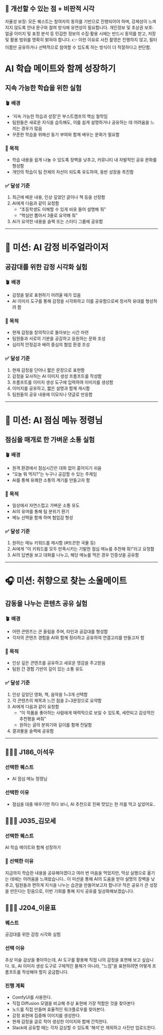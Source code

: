 ## 🔴 개선할 수 있는 점 + 비판적 시각
자율성 보장: 모든 퀘스트는 참여자의 동의를 기반으로 진행되어야 하며, 강제성이 느껴지지 않도록 안내 문구와 참여 방식에 유연성이 필요합니다.
개인정보 및 초상권 보호: 얼굴 이미지 및 표정 분석 등 민감한 정보의 수집·활용 시에는 반드시 동의를 받고, 저장 및 활용 범위를 명확히 밝혀야 합니다.
👉 이런 이유로 사진 촬영은 진행하지 않고, 필터 이름만 공유하거나 선택적으로 참여할 수 있도록 하는 방식이 더 적절하다고 판단함.

# AI 학습 메이트와 함께 성장하기  
## 지속 가능한 학습을 위한 실험
### 🪴 배경  
- ‘지속 가능한 학습과 성장’은 부스트캠프의 핵심 철학임  
- 팀원들은 새로운 지식을 습득해도, 이를 쉽게 설명하거나 공유하는 데 어려움을 느끼는 경우가 많음  
- 꾸준한 학습을 위해선 동기 부여와 함께 배우는 문화가 필요함  
### 🎯 목적  
- 학습 내용을 쉽게 나눌 수 있도록 장벽을 낮추고, 커뮤니티 내 자발적인 공유 문화를 형성함  
- 개인의 학습이 팀 전체의 자산이 되도록 유도하여, 동반 성장을 촉진함  
### ✅ 달성 기준  
1. 최근에 배운 내용, 인상 깊었던 글이나 책 등을 선정함  
2. AI에게 다음과 같이 요청함  
   - “초등학생도 이해할 수 있게 비유 들어 설명해 줘”  
   - “핵심만 뽑아서 3줄로 요약해 줘”  
3. AI가 요약한 내용을 슬랙 또는 스터디 그룹에 공유함
---
# 🎨 미션: AI 감정 비주얼라이저  
## 공감대를 위한 감정 시각화 실험
### 🪴 배경  
- 감정을 말로 표현하기 어려울 때가 있음  
- AI 이미지 도구를 통해 감정을 시각화하고 이를 공유함으로써 정서적 유대를 형성하려 함  
### 🎯 목적  
- 현재 감정을 창의적으로 돌아보는 시간 마련  
- 팀원들과 서로의 기분을 공감하고 응원하는 문화 조성  
- 심리적 안정감과 배려 중심의 협업 환경 조성  
### ✅ 달성 기준  
1. 현재 감정을 단어나 짧은 문장으로 표현함  
2. 감정을 묘사하는 AI 이미지 생성 프롬프트를 작성함  
3. 프롬프트를 이미지 생성 도구에 입력하여 이미지를 생성함  
4. 이미지를 공유하고, 짧은 설명과 함께 게시함  
5. 팀원들의 공유 내용에 이모지나 댓글로 반응함
---
# 🍱 미션: AI 점심 메뉴 정령님  
## 점심을 매개로 한 가벼운 소통 실험
### 🪴 배경  
- 원격 환경에서 점심시간은 대화 없이 흩어지기 쉬움  
- “오늘 뭐 먹지?”는 누구나 공감할 수 있는 주제임  
- AI를 통해 유쾌한 소통의 계기를 만들고자 함  
### 🎯 목적  
- 일상에서 자연스럽고 가벼운 소통 유도  
- AI의 유머를 통해 팀 분위기 환기  
- 메뉴 선택을 함께 하며 협업감 형성  
### ✅ 달성 기준  
1. 원하는 메뉴 키워드를 제시함 (#뜨끈한 국물 등)  
2. AI에게 “이 키워드를 모두 만족시키는 기발한 점심 메뉴를 추천해 줘!”라고 요청함  
3. AI의 답변을 보고 대화를 나누고, 해당 메뉴를 먹은 경우 인증샷을 공유함
---
# 🎧 미션: 취향으로 찾는 소울메이트  
## 감동을 나누는 콘텐츠 공유 실험
### 🪴 배경  
- 어떤 콘텐츠는 큰 울림을 주며, 타인과 공감대를 형성함  
- 각자의 콘텐츠 경험을 AI와 함께 정리하고 공유하여 연결고리를 만들고자 함  
### 🎯 목적  
- 인상 깊은 콘텐츠를 공유하고 새로운 영감을 주고받음  
- 팀원 간 경험 기반의 깊이 있는 소통 유도  
### ✅ 달성 기준  
1. 인상 깊었던 영화, 책, 음악을 1~3개 선택함  
2. 각 콘텐츠의 제목과 느낀 점을 2~3문장으로 요약함  
3. AI에게 다음과 같이 요청함  
   - “이 작품을 좋아하는 사람에게 매력적으로 보일 수 있도록, 세련되고 감성적인 추천평을 써줘”  
   - 원하는 글의 분위기와 길이를 함께 전달함  
4. 결과물을 슬랙에 공유함
---
## 🧑🏻‍💻 J186_이석우
### 선택한 퀘스트
- AI 점심 메뉴 정령님

### 선택한 이유
- 점심을 대충 때우기만 하다 보니, AI 추천으로 진짜 맛있는 한 끼를 먹고 싶었어요..


## 🧑🏻‍💻 J035_김모세

### 선택한 퀘스트 
AI 학습 메이트와 함께 성장하기

### 📝 선택한 이유
지금까지 학습한 내용을 공유해야겠다고 여러 번 마음을 먹었지만, 막상 실행으로 옮기는 데에는 어려움을 느껴왔습니다..
이 미션을 통해 AI의 도움을 받아 설명의 장벽을 낮추고, 팀원들과 편하게 지식을 나누는 습관을 만들어보고자 합니다!
작은 공유가 큰 성장을 만든다는 믿음으로, 이번 기회를 통해 지식 공유를 일상화해보겠습니다.

## 🧑🏻‍💻 J204_이윤표

### 퀘스트

공감대를 위한 감정 시각화 실험  

### 선택 이유

추상 미술 감상을 좋아하는데, AI 도구를 활용해 직접 나의 감정을 표현해 보고 싶습니다. 또, AI 이미지 생성 도구로 구체적인 물체가 아니라, "느낌"을 표현하려면 어떻게 프롬프트를 작성해야 할지 궁금합니다.  

### 진행 계획

- ComfyUI를 사용한다.
- 직접 Diffusion 모델을 비교해 추상 표현에 가장 적합한 것을 찾아본다
- 노드를 직접 만들며 효율적인 워크플로우를 찾아본다.
- 감정 표현에 집중해 이미지를 생성한다.
- 현재 감정을 글로 적어 생성한 이미지와 함께 간직한다.
- Slack에 공유할 때는 각자 감상할 수 있도록 '해석'은 제외하고 사진만 업로드한다.